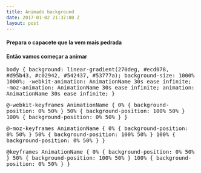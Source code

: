 ```yaml
---
title: Animado background
date: 2017-01-02 21:37:00 Z
layout: post
---
```


<h4><b>Prepara o capacete que la vem mais pedrada</b></h4>
<h4>Então vamos começar a animar</h4>
<kbd>

 body {
   background: linear-gradient(270deg, #ecd078, #d95b43, #c02942, #542437, #53777a);
   background-size: 1000% 1000%;
   -webkit-animation: AnimationName 30s ease infinite;
   -moz-animation: AnimationName 30s ease infinite;
   animation: AnimationName 30s ease infinite;
 }
 
 @-webkit-keyframes AnimationName {
   0% {
     background-position: 0% 50%
   }
   50% {
     background-position: 100% 50%
   }
   100% {
     background-position: 0% 50%
   }
 }
 
 @-moz-keyframes AnimationName {
   0% {
     background-position: 0% 50%
   }
   50% {
     background-position: 100% 50%
   }
   100% {
     background-position: 0% 50%
   }
 }
 
 @keyframes AnimationName {
   0% {
     background-position: 0% 50%
   }
   50% {
     background-position: 100% 50%
   }
   100% {
     background-position: 0% 50%
   }
 }

</kbd>